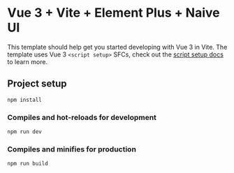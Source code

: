<!--
 * @Descripttion:
 * @Author: sjq
 * @Date: 2021-12-07 13:55:53
 * @LastEditors: sjq
 * @LastEditTime: 2022-04-16 10:47:10
-->

# Vue 3 + Vite + Element Plus + Naive UI

This template should help get you started developing with Vue 3 in Vite. The template uses Vue 3 `<script setup>` SFCs, check out the [script setup docs](https://v3.vuejs.org/api/sfc-script-setup.html#sfc-script-setup) to learn more.

## Project setup

```
npm install
```

### Compiles and hot-reloads for development

```
npm run dev
```

### Compiles and minifies for production

```
npm run build
```

